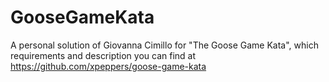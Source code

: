 # GooseGameKata
A personal solution of Giovanna Cimillo for "The Goose Game Kata", which requirements and description you can find at https://github.com/xpeppers/goose-game-kata
